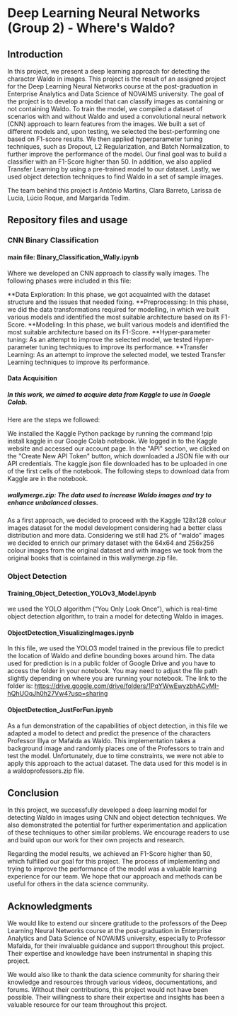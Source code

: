 # Deep Learning Neural Networks (Group 2) - Where's Waldo? 

## Introduction 

In this project, we present a deep learning approach for detecting the character Waldo in images. This project is the result of an assigned project for the Deep Learning Neural Networks course at the post-graduation in Enterprise Analytics and Data Science of NOVAIMS university. The goal of the project is to develop a model that can classify images as containing or not containing Waldo. To train the model, we compiled a dataset of scenarios with and without Waldo and used a convolutional neural network (CNN) approach to learn features from the images. We built a set of different models and, upon testing, we selected the best-performing one based on F1-score results. We then applied hyperparameter tuning techniques, such as Dropout, L2 Regularization, and Batch Normalization, to further improve the performance of the model. Our final goal was to build a classifier with an F1-Score higher than 50. In addition, we also applied Transfer Learning by using a pre-trained model to our dataset. Lastly, we used object detection techniques to find Waldo in a set of sample images.

The team behind this project is António Martins, Clara Barreto, Larissa de Lucia, Lúcio Roque, and Margarida Tedim.

## Repository files and usage 

### CNN Binary Classification

#### main file: Binary_Classification_Wally.ipynb 

Where we developed an CNN approach to classify wally images. The following phases were included in this file:

**Data Exploration: In this phase, we got acquainted with the dataset structure and the issues that needed fixing.
**Preprocessing: In this phase, we did the data transformations required for modelling, in which we built various models and identified the most suitable architecture based on its F1-Score.
**Modeling: In this phase, we built various models and identified the most suitable architecture based on its F1-Score.
**Hyper-parameter tuning: As an attempt to improve the selected model, we tested Hyper-parameter tuning techniques to improve its performance.
**Transfer Learning: As an attempt to improve the selected model, we tested Transfer Learning techniques to improve its performance.

#### Data Acquisition

##### In this work, we aimed to acquire data from Kaggle to use in Google Colab. 

Here are the steps we followed:

We installed the Kaggle Python package by running the command !pip install kaggle in our Google Colab notebook.
We logged in to the Kaggle website and accessed our account page. In the "API" section, we clicked on the "Create New API Token" button, which downloaded a JSON file with our API credentials.
The kaggle.json file downloaded has to be uploaded in one of the first cells of the notebook. The following steps to download data from Kaggle are in the notebook.

##### wallymerge.zip: The data used to increase Waldo images and try to enhance unbalanced classes.

As a first approach, we decided to proceed with  the Kaggle 128x128 colour images dataset for the model development considering had a better class distribution and more data.
Considering we still had 2% of “waldo” images we decided to enrich our primary dataset with the 64x64 and 256x256 colour images from the original dataset and with images we took from the original books that is cointained in this wallymerge.zip file.

### Object Detection

#### Training_Object_Detection_YOLOv3_Model.ipynb

 we used the YOLO algorithm (“You Only Look Once”), which is real-time object detection algorithm, to train a model for detecting Waldo in images.

#### ObjectDetection_VisualizingImages.ipynb 

In this file, we used the YOLO3 model trained in the previous file to predict the location of Waldo and define bounding boxes around him. The data used for prediction is in a public folder of Google Drive and you have to access the folder in your notebook. You may need to adjust the file path slightly depending on where you are running your notebook. The link to the folder is: https://drive.google.com/drive/folders/1PqYWwEwyzbhACvMI-hQhUOqJh0h27Vw4?usp=sharing

#### ObjectDetection_JustForFun.ipynb 

As a fun demonstration of the capabilities of object detection, in this file we adapted a model to detect and predict the presence of the characters Professor Illya or Mafalda as Waldo. This implementation takes a background image and randomly places one of the Professors to train and test the model. Unfortunately, due to time constraints, we were not able to apply this approach to the actual dataset. The data used for this model is in a waldoprofessors.zip file.

## Conclusion

In this project, we successfully developed a deep learning model for detecting Waldo in images using CNN and object detection techniques. We also demonstrated the potential for further experimentation and application of these techniques to other similar problems. We encourage readers to use and build upon our work for their own projects and research.

Regarding the model results, we achieved an F1-Score higher than 50, which fulfilled our goal for this project. The process of implementing and trying to improve the performance of the model was a valuable learning experience for our team. We hope that our approach and methods can be useful for others in the data science community.

## Acknowledgments

We would like to extend our sincere gratitude to the professors of the Deep Learning Neural Networks course at the post-graduation in Enterprise Analytics and Data Science of NOVAIMS university, especially to Professor Mafalda, for their invaluable guidance and support throughout this project. Their expertise and knowledge have been instrumental in shaping this project.

We would also like to thank the data science community for sharing their knowledge and resources through various videos, documentations, and forums. Without their contributions, this project would not have been possible. Their willingness to share their expertise and insights has been a valuable resource for our team throughout this project.

